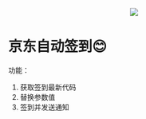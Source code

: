<p align="center">
    <img src="https://cdn.jsdelivr.net/gh/ruicky/ruicky.github.io/2020/06/05/jd-sign/0.png">
</p>


# 京东自动签到😊
功能：
1. 获取签到最新代码
2. 替换参数值
3. 签到并发送通知

